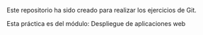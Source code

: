 Este repositorio ha sido creado para realizar los ejercicios de Git.

Esta práctica es del módulo: Despliegue de aplicaciones web
